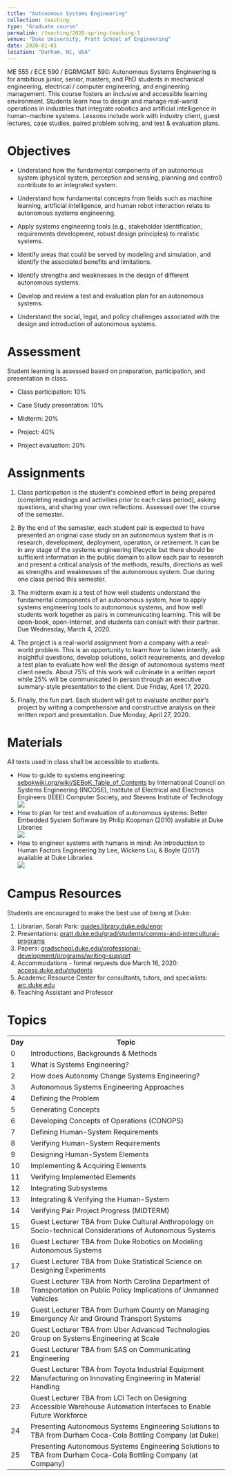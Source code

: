 ```yaml
---
title: "Autonomous Systems Engineering"
collection: teaching
type: "Graduate course"
permalink: /teaching/2020-spring-teaching-1
venue: "Duke University, Pratt School of Engineering"
date: 2020-01-01
location: "Durham, NC, USA"
--- 
```

ME 555 / ECE 590 / EGRMGMT 590: Autonomous Systems Engineering is for ambitious junior, senior, masters, and PhD students in mechanical engineering, electrical / computer engineering, and engineering management. This course fosters an inclusive and accessible learning environment. Students learn how to design and manage real-world operations in industries that integrate robotics and artificial intelligence in human-machine systems. Lessons include work with industry client, guest lectures, case studies, paired problem solving, and test & evaluation plans.

Objectives
======
* Understand how the fundamental components of an autonomous system (physical system, perception and sensing, planning and control) contribute to an integrated system.

* Understand how fundamental concepts from fields such as machine learning, artificial intelligence, and human robot interaction relate to autonomous systems engineering.

* Apply systems engineering tools (e.g., stakeholder identification, requirements development, robust design principles) to realistic systems.

* Identify areas that could be served by modeling and simulation, and identify the associated benefits and limitations.

* Identify strengths and weaknesses in the design of different autonomous systems.

* Develop and review a test and evaluation plan for an autonomous systems.

* Understand the social, legal, and policy challenges associated with the design and introduction of autonomous systems.

Assessment
======
Student learning is assessed based on preparation, participation, and presentation in class.

* Class participation: 10%

* Case Study presentation: 10%

* Midterm: 20%

* Project: 40%

* Project evaluation: 20%

Assignments
======
1. Class participation is the student's combined effort in being prepared (completing readings and activities prior to each class period), asking questions, and sharing your own reflections. Assessed over the course of the semester.

2. By the end of the semester, each student pair is expected to have presented an original case study on an autonomous system that is in research, development, deployment, operation, or retirement.  It can be in any stage of the systems engineering lifecycle but there should be sufficient information in the public domain to allow each pair to research and present a critical analysis of the methods, results, directions as well as strengths and weaknesses of the autonomous system. Due during one class period this semester.

3. The midterm exam is a test of how well students understand the fundamental components of an autonomous system, how to apply systems engineering tools to autonomous systems, and how well students work together as pairs in communicating learning.  This will be open-book, open-Internet, and students can consult with their partner. Due Wednesday, March 4, 2020.

4. The project is a real-world assignment from a company with a real-world problem.  This is an opportunity to learn how to listen intently, ask insightful questions, develop solutions, solicit requirements, and develop a test plan to evaluate how well the design of autonomous systems meet client needs. About 75% of this work will culminate in a written report while 25% will be communicated in person through an executive summary-style presentation to the client. Due Friday, April 17, 2020.

5. Finally, the fun part.  Each student will get to evaluate another pair’s project by writing a comprehensive and constructive analysis on their written report and presentation. Due Monday, April 27, 2020.

Materials
======
All texts used in class shall be accessible to students.
* How to guide to systems engineering: <a href="https://sebokwiki.org/wiki/SEBoK_Table_of_Contents">sebokwiki.org/wiki/SEBoK_Table_of_Contents</a> by International Council on Systems Engineering (INCOSE), Institute of Electrical and Electronics Engineers (IEEE) Computer Society, and Stevens Institute of Technology
<br/><img src='/images/sebokwiki.org.png'>
* How to plan for test and evaluation of autonomous systems: Better Embedded System Software by Philip Koopman (2010) available at Duke Libraries
<br/><img src='/images/bess_back.gif'>
* How to engineer systems with humans in mind: An Introduction to Human Factors Engineering by Lee, Wickens Liu, & Boyle (2017) available at Duke Libraries
<br/><img src='/images/dfp_lee_cover.png'>

Campus Resources
======
Students are encouraged to make the best use of being at Duke:
1. Librarian, Sarah Park: <a href="https://guides.library.duke.edu/engr">guides.library.duke.edu/engr</a>
2. Presentations: <a href="https://pratt.duke.edu/grad/students/comms-and-intercultural-programs">pratt.duke.edu/grad/students/comms-and-intercultural-programs</a>
3. Papers: <a href="https://gradschool.duke.edu/professional-development/programs/writing-support">gradschool.duke.edu/professional-development/programs/writing-support</a>
4. Accommodations - formal requests due March 16, 2020: <a href="https://access.duke.edu/students">access.duke.edu/students</a>
5. Academic Resource Center for consultants, tutors, and specialists: <a href="https://arc.duke.edu/">arc.duke.edu</a>
6. Teaching Assistant and Professor

Topics
======
<table>
  <tr><th>Day</th><th>Topic</th></tr>
  <tr><td>0</td><td>Introductions, Backgrounds & Methods</td></tr>
  <tr><td>1</td><td>What is Systems Engineering?</td></tr>
  <tr><td>2</td><td>How does Autonomy Change Systems Engineering?</td></tr>
  <tr><td>3</td><td>Autonomous Systems Engineering Approaches</td></tr>
  <tr><td>4</td><td>Defining the Problem</td></tr>
  <tr><td>5</td><td>Generating Concepts</td></tr>
  <tr><td>6</td><td>Developing Concepts of Operations (CONOPS)</td></tr>
  <tr><td>7</td><td>Defining Human-System Requirements</td></tr>
  <tr><td>8</td><td>Verifying Human-System Requirements</td></tr>
  <tr><td>9</td><td>Designing Human-System Elements</td></tr>
  <tr><td>10</td><td>Implementing & Acquiring Elements</td></tr>
  <tr><td>11</td><td>Verifying Implemented Elements</td></tr>
  <tr><td>12</td><td>Integrating Subsystems</td></tr>
  <tr><td>13</td><td>Integrating & Verifying the Human-System</td></tr>
  <tr><td>14</td><td>Verifying Pair Project Progress (MIDTERM)</td></tr>
  <tr><td>15</td><td>Guest Lecturer TBA from Duke Cultural Anthropology on Socio-technical Considerations of Autonomous Systems</td></tr>
  <tr><td>16</td><td>Guest Lecturer TBA from Duke Robotics on Modeling Autonomous Systems</td></tr>
  <tr><td>17</td><td>Guest Lecturer TBA from Duke Statistical Science on Designing Experiments</td></tr>
  <tr><td>18</td><td>Guest Lecturer TBA from North Carolina Department of Transportation on Public Policy Implications of Unmanned Vehicles</td></tr>
  <tr><td>19</td><td>Guest Lecturer TBA from Durham County on Managing Emergency Air and Ground Transport Systems</td></tr>
  <tr><td>20</td><td>Guest Lecturer TBA from Uber Advanced Technologies Group on Systems Engineering at Scale</td></tr>
  <tr><td>21</td><td>Guest Lecturer TBA from SAS on Communicating Engineering</td></tr>
  <tr><td>22</td><td>Guest Lecturer TBA from Toyota Industrial Equipment Manufacturing on Innovating Engineering in Material Handling</td></tr>
  <tr><td>23</td><td>Guest Lecturer TBA from LCI Tech on Designing Accessible Warehouse Automation Interfaces to Enable Future Workforce</td></tr>
  <tr><td>24</td><td>Presenting Autonomous Systems Engineering Solutions to TBA from Durham Coca-Cola Bottling Company (at Duke)</td></tr>
  <tr><td>25</td><td>Presenting Autonomous Systems Engineering Solutions to TBA from Durham Coca-Cola Bottling Company (at Company)</td></tr>
</table>
